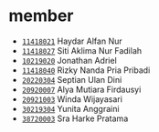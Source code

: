 # member
+ [`11418021`](11418021.md) Haydar Alfan Nur
+ [`11418027`](11418027.md) Siti Aklima Nur Fadilah
+ [`10219020`](10219020.md) Jonathan Adriel
+ [`11418040`](11418040.md) Rizky Nanda Pria Pribadi
+ [`20220304`](20220304.md) Septian Ulan Dini
+ [`20920007`](20920007.md) Alya Mutiara Firdausyi
+ [`20921003`](20921003.md) Winda Wijayasari
+ [`30219304`](30219304.md) Yunita Anggraini
+ [`38720003`](38720003.md) Sra Harke Pratama
